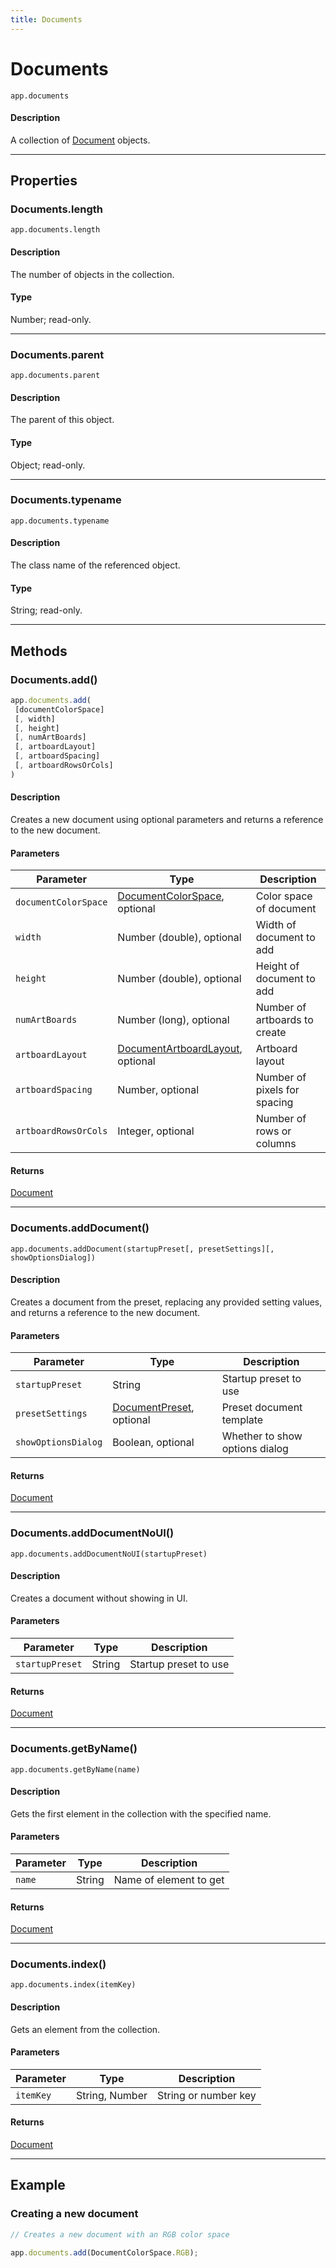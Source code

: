 ```yaml
---
title: Documents
---
```

# Documents

`app.documents`

#### Description

A collection of [Document](.././Document) objects.

---

## Properties

### Documents.length

`app.documents.length`

#### Description

The number of objects in the collection.

#### Type

Number; read-only.

---

### Documents.parent

`app.documents.parent`

#### Description

The parent of this object.

#### Type

Object; read-only.

---

### Documents.typename

`app.documents.typename`

#### Description

The class name of the referenced object.

#### Type

String; read-only.

---

## Methods

### Documents.add()

```javascript
app.documents.add(
 [documentColorSpace]
 [, width]
 [, height]
 [, numArtBoards]
 [, artboardLayout]
 [, artboardSpacing]
 [, artboardRowsOrCols]
)
```

#### Description

Creates a new document using optional parameters and returns a reference to the new document.

#### Parameters

| Parameter | Type | Description |
| --- | --- | --- |
| `documentColorSpace` | [DocumentColorSpace](../scripting-constants#documentcolorspace), optional | Color space of document |
| `width` | Number (double), optional | Width of document to add |
| `height` | Number (double), optional | Height of document to add |
| `numArtBoards` | Number (long), optional | Number of artboards to create |
| `artboardLayout` | [DocumentArtboardLayout](../scripting-constants#documentartboardlayout), optional | Artboard layout |
| `artboardSpacing` | Number, optional | Number of pixels for spacing |
| `artboardRowsOrCols` | Integer, optional | Number of rows or columns |

#### Returns

[Document](.././Document)

---

### Documents.addDocument()

`app.documents.addDocument(startupPreset[, presetSettings][, showOptionsDialog])`

#### Description

Creates a document from the preset, replacing any provided setting values, and returns a reference to the new document.

#### Parameters

| Parameter | Type | Description |
| --- | --- | --- |
| `startupPreset` | String | Startup preset to use |
| `presetSettings` | [DocumentPreset](.././DocumentPreset), optional | Preset document template |
| `showOptionsDialog` | Boolean, optional | Whether to show options dialog |

#### Returns

[Document](.././Document)

---

### Documents.addDocumentNoUI()

`app.documents.addDocumentNoUI(startupPreset)`

#### Description

Creates a document without showing in UI.

#### Parameters

| Parameter | Type | Description |
| --- | --- | --- |
| `startupPreset` | String | Startup preset to use |

#### Returns

[Document](.././Document)

---

### Documents.getByName()

`app.documents.getByName(name)`

#### Description

Gets the first element in the collection with the specified name.

#### Parameters

| Parameter | Type | Description |
| --- | --- | --- |
| `name` | String | Name of element to get |

#### Returns

[Document](.././Document)

---

### Documents.index()

`app.documents.index(itemKey)`

#### Description

Gets an element from the collection.

#### Parameters

| Parameter | Type | Description |
| --- | --- | --- |
| `itemKey` | String, Number | String or number key |

#### Returns

[Document](.././Document)

---

## Example

### Creating a new document

```javascript
// Creates a new document with an RGB color space

app.documents.add(DocumentColorSpace.RGB);
```
